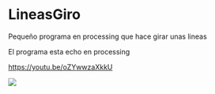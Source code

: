 # LineasGiro
Pequeño programa en processing que hace girar unas lineas 

El programa esta echo en processing


https://youtu.be/oZYwwzaXkkU

![](https://giphy.com/gifs/dUB2KLkJONoYqt8xqo/html5)
